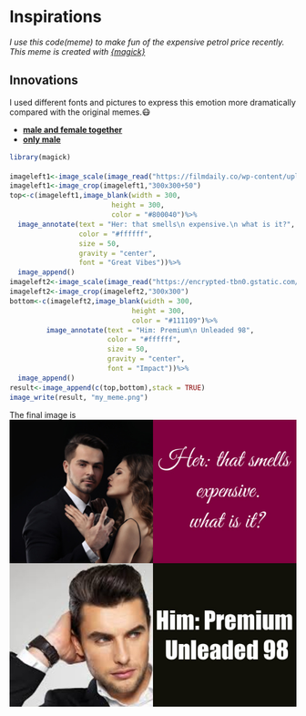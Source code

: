 # Inspirations
*I use this code(meme) to make fun of the expensive petrol price recently. This meme is created with [{magick}](https://cran.r-project.org/web/packages/magick/vignettes/intro.html)*

## Innovations
I used different fonts and pictures to express this emotion more dramatically compared with the original memes.:mask:
- **[male and female together](https://filmdaily.co/wp-content/uploads/2021/07/perfumes-lede.jpg)**
- **[only male](https://encrypted-tbn0.gstatic.com/images?q=tbn:ANd9GcTQKSv0uJIQqh3mjA-iznOZ4YtQt2MG7yEqQw&usqp=CAU)**
```r
library(magick)

imageleft1<-image_scale(image_read("https://filmdaily.co/wp-content/uploads/2021/07/perfumes-lede.jpg"),"x300")
imageleft1<-image_crop(imageleft1,"300x300+50")
top<-c(imageleft1,image_blank(width = 300,
                         height = 300,
                         color = "#800040")%>%
  image_annotate(text = "Her: that smells\n expensive.\n what is it?",
                 color = "#ffffff",
                 size = 50, 
                 gravity = "center",
                 font = "Great Vibes"))%>%
  image_append()
imageleft2<-image_scale(image_read("https://encrypted-tbn0.gstatic.com/images?q=tbn:ANd9GcTQKSv0uJIQqh3mjA-iznOZ4YtQt2MG7yEqQw&usqp=CAU"),"x300")
imageleft2<-image_crop(imageleft2,"300x300")
bottom<-c(imageleft2,image_blank(width = 300,
                              height = 300,
                              color = "#111109")%>%
         image_annotate(text = "Him: Premium\n Unleaded 98",
                        color = "#ffffff",
                        size = 50, 
                        gravity = "center",
                        font = "Impact"))%>%
  image_append()
result<-image_append(c(top,bottom),stack = TRUE)
image_write(result, "my_meme.png")
```
The final image is ![](my_meme.png)
